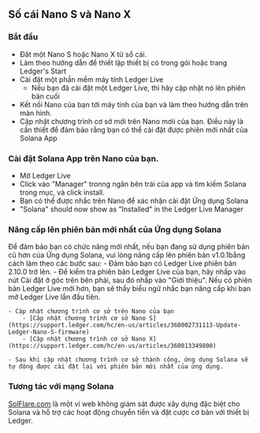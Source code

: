 ## Số cái Nano S và Nano X

### Bắt đầu
- Đăt một Nano S hoặc Nano X từ sổ cái.
- Làm theo hướng dẫn để thiết lập thiết bị có trong gói hoặc trang Ledger's Start
- Cài đặt một phần mềm máy tính Ledger Live
    - Nếu bạn đã cài đặt một Ledger Live, thì hãy cập nhật nó lên phiên bản cuối
- Kết nối Nano của bạn tới máy tính của bạn và làm theo hướng dẫn trên màn hình.
- Cập nhật chương trình cơ sở mới trên Nano mơii của bạn. Điều này là cần thiết để đảm bảo rằng bạn có thể cài đặt được phiên mới nhất của Solana App

### Cài đặt Solana App trên Nano của bạn.
- Mở Ledger Live
- Click vào "Manager" tronng ngăn bên trái của app và tìm kiếm Solana trong mục, và click install.
- Bạn có thể được nhắc trên Nano để xác nhận cài đặt Ứng dụng Solana
- "Solana" should now show as "Installed" in the Ledger Live Manager

### Nâng cấp lên phiên bản mới nhất của Ứng dụng Solana
Để đảm bảo bạn có chức năng mới nhất, nếu bạn đang sử dụng phiên bản cũ hơn của Ứng dụng Solana, vui lòng nâng cấp lên phiên bản v1.0.1bằng cách làm theo các bước sau:
    - Đảm bảo bạn có Ledger Live phiên bản 2.10.0 trở lên.
        - Để kiểm tra phiên bản Ledger Live của bạn, hãy nhấp vào nút Cài đặt ở góc trên bên phải, sau đó nhấp vào "Giới thiệu". Nếu có phiên bản Ledger Live mới hơn, bạn sẽ thấy biểu ngữ nhắc bạn nâng cấp khi bạn mở Ledger Live lần đầu tiên.
        
    - Cập nhật chương trình cơ sở trên Nano của bạn
        - [Cập nhật chương trình cơ sở Nano S](https://support.ledger.com/hc/en-us/articles/360002731113-Update-Ledger-Nano-S-firmware)
        - [Cập nhật chương trình cơ sở Nano X](https://support.ledger.com/hc/en-us/articles/360013349800)
        
    - Sau khi cập nhật chương trình cơ sở thành công, ứng dụng Solana sẽ tự động được cài đặt lại với phiên bản mới nhất của ứng dụng.

### Tương tác với mạng Solana

[SolFlare.com](https://solflare.com/) là một ví web không giám sát được xây dựng đặc biệt cho Solana và hỗ trợ các hoạt động chuyển tiền và đặt cược cơ bản với thiết bị Ledger.
